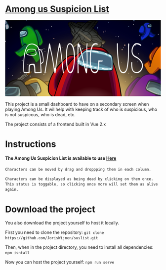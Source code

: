 # [Among us Suspicion List](https://joriswijnen.github.io/suslist/)
![among us header](https://github.com/JorisWijnen/suslist/blob/main/images/amongus.png "Among Us")

This project is a small dashboard to have on a secondary screen when playing Among Us. It wil help with keeping track of who is suspicious, who is not suspicous, who is dead, etc.

The project consists of a frontend built in Vue 2.x

# Instructions

#### The Among Us Suspicion List is available to use [Here](https://joriswijnen.github.io/suslist/)

`Characters can be moved by drag and droppping them in each column.`

`Characters can be displayed as being dead by clicking on them once. This status is toggable, so clicking once more will set them as alive again.`

# Download the project

You also download the project yourself to host it locally.

First you need to clone the repository:
`git clone https://github.com/JorisWijnen/suslist.git`

Then, when in the project directory, you need to install all dependencies:
`npm isntall`

Now you can host the project yourself:
`npm run serve`

